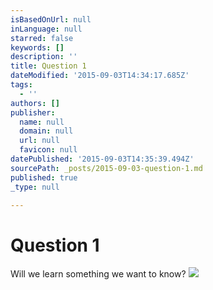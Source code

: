 ```yaml
---
isBasedOnUrl: null
inLanguage: null
starred: false
keywords: []
description: ''
title: Question 1
dateModified: '2015-09-03T14:34:17.685Z'
tags:
  - ''
authors: []
publisher:
  name: null
  domain: null
  url: null
  favicon: null
datePublished: '2015-09-03T14:35:39.494Z'
sourcePath: _posts/2015-09-03-question-1.md
published: true
_type: null

---
```

# Question 1

Will we learn something we want to know?
![](https://the-grid-user-content.s3-us-west-2.amazonaws.com/f1a3c133-efc5-4f44-b276-b791d0c149bf.png)